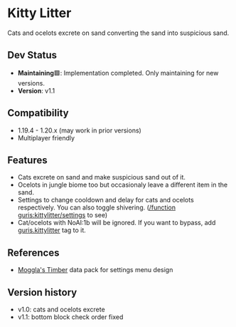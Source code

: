 # Kitty Litter
Cats and ocelots excrete on sand converting the sand into suspicious sand.

## Dev Status
* **Maintaining**🟩: Implementation completed. Only maintaining for new versions.
* **Version**: v1.1

## Compatibility
* 1.19.4 - 1.20.x (may work in prior versions)
* Multiplayer friendly

## Features
* Cats excrete on sand and make suspicious sand out of it.
* Ocelots in jungle biome too but occasionaly leave a different item in the sand.
* Settings to change cooldown and delay for cats and ocelots respectively. You can also toggle shivering. (<u>/function guris:kittylitter/settings</u> to see)
* Cat/ocelots with NoAI:1b will be ignored. If you want to bypass, add <u>guris.kittylitter</u> tag to it.

## References
* [Moggla's Timber](https://www.planetminecraft.com/data-pack/timber-datapack/) data pack for settings menu design

## Version history
* v1.0: cats and ocelots excrete
* v1.1: bottom block check order fixed